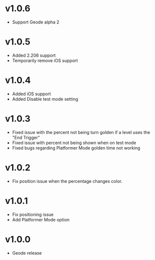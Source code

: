 # v1.0.6 
- Support Geode alpha 2
# v1.0.5
- Added 2.206 support
- Temporarily remove iOS support
# v1.0.4 
- Added iOS support
- Added Disable test mode setting
# v1.0.3 
- Fixed issue with the percent not being turn golden if a level uses the "End Trigger"
- Fixed issue with percent not being shown when on test mode
- Fixed bugs regarding Platformer Mode golden time not working
# v1.0.2
- Fix position issue when the percentage changes color.
# v1.0.1 
- Fix positioning issue
- Add Platformer Mode option
# v1.0.0
- Geode release
